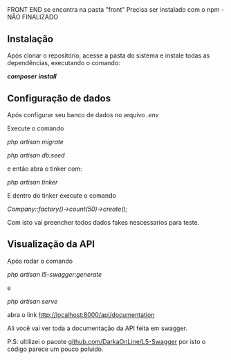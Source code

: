 ##
FRONT END se encontra na pasta "front"
Precisa ser instalado com o npm  -NÃO FINALIZADO

## Instalação

Após clonar o repositório, acesse a pasta do sistema e instale todas as dependências, executando o comando:

**_composer install_**

## Configuração de dados
Após configurar seu banco de dados no arquivo _.env_ 

Execute o comando

_php artisan migrate_

_php artisan db:seed_

e então abra o tinker com:

_php artisan tinker_

E dentro do tinker execute o comando

_Company::factory()->count(50)->create();_

Com isto vai preencher todos dados fakes nescessarios para teste.

## Visualização da API

Após rodar o comando

_php artisan l5-swagger:generate_ 

e

_php artisan serve_

abra o link <a href="http://localhost:8000/api/documentation">http://localhost:8000/api/documentation</a>

Ali você vai ver toda a documentação da API feita em swagger.


P.S: ultilizei o pacote  <a href="https://github.com/DarkaOnLine/L5-Swagger">github.com/DarkaOnLine/L5-Swagger</a> por isto o código parece um pouco poluido.
